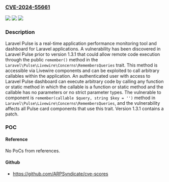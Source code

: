 ### [CVE-2024-55661](https://cve.mitre.org/cgi-bin/cvename.cgi?name=CVE-2024-55661)
![](https://img.shields.io/static/v1?label=Product&message=pulse&color=blue)
![](https://img.shields.io/static/v1?label=Version&message=%3C%201.3.1%20&color=brightgreen)
![](https://img.shields.io/static/v1?label=Vulnerability&message=CWE-94%3A%20Improper%20Control%20of%20Generation%20of%20Code%20('Code%20Injection')&color=brightgreen)

### Description

Laravel Pulse is a real-time application performance monitoring tool and dashboard for Laravel applications. A vulnerability has been discovered in Laravel Pulse prior to version 1.3.1 that could allow remote code execution through the public `remember()` method in the `Laravel\Pulse\Livewire\Concerns\RemembersQueries` trait. This method is accessible via Livewire components and can be exploited to call arbitrary callables within the application. An authenticated user with access to Laravel Pulse dashboard can execute arbitrary code by calling any function or static method in which the callable is a function or static method and the callable has no parameters or no strict parameter types. The vulnerable to component is `remember(callable $query, string $key = '')` method in `Laravel\Pulse\Livewire\Concerns\RemembersQueries`, and the vulnerability affects all Pulse card components that use this trait. Version 1.3.1 contains a patch.

### POC

#### Reference
No PoCs from references.

#### Github
- https://github.com/ARPSyndicate/cve-scores


